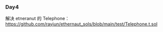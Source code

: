 ### Day4
解决 etneranut 的 Telephone：https://github.com/rayjun/ethernaut_sols/blob/main/test/Telephone.t.sol
